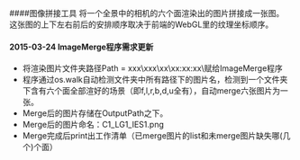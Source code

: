 ####图像拼接工具
将一个全景中的相机的六个面渲染出的图片拼接成一张图。
这张图的上下左右前后的安排顺序取决于前端的WebGL里的纹理坐标顺序。

#### 2015-03-24 ImageMerge程序需求更新
- 将渲染图片文件夹路径Path = xxx\xxx\xx\xx:xx:xx\赋给ImageMerge程序
- 程序通过os.walk自动检测文件夹中所有路径下的图片名，检测到一个文件夹下含有六个面全部渲好的场景（即f,l,r,b,d,u全有），自动merge六张图片为一张。
- Merge后的图片存储在OutputPath之下。
- Merge后的图片命名：C1_LG1_IES1.png
- Merge完成后print出工作清单（已merge图片的list和未merge图片缺失哪(几个)个面）

